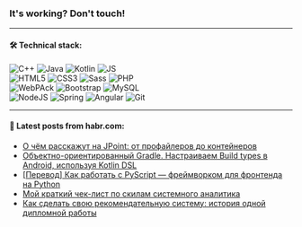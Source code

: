 ### It's working? Don't touch!

---

#### 🛠️ Technical stack:

![C++](https://img.shields.io/badge/C++-informational?logo=c%2B%2B&style=flat&logoColor=white&color=9C033A)
![Java](https://img.shields.io/badge/Java-informational?logo=java&style=flat&logoColor=white&color=007396)
![Kotlin](https://img.shields.io/badge/Kotlin-informational?logo=Kotlin&style=flat&logoColor=white&color=0095D5)
![JS](https://img.shields.io/badge/JS-informational?logo=javaScript&style=flat&logoColor=black&color=F7Df1E) <br>
![HTML5](https://img.shields.io/badge/HTML5-informational?logo=html5&style=flat&logoColor=white&color=E34F26)
![CSS3](https://img.shields.io/badge/CSS3-informational?logo=css3&style=flat&logoColor=white&color=157286)
![Sass](https://img.shields.io/badge/Saas-informational?logo=sass&style=flat&logoColor=white&color=hotpink)
![PHP](https://img.shields.io/badge/PHP-informational?logo=php&style=flat&logoColor=white&color=777BB4) <br>
![WebPAck](https://img.shields.io/badge/WebPack-informational?logo=webPack&style=flat&logoColor=white&color=FF6F00)
![Bootstrap](https://img.shields.io/badge/Bootstrap-informational?logo=Bootstrap&style=flat&logoColor=white&color=7952B3)
![MySQL](https://img.shields.io/badge/MySQL-informational?logo=MySQL&style=flat&logoColor=white&color=00f) <br>
![NodeJS](https://img.shields.io/badge/NodeJS-informational?logo=node.js&style=flat&logoColor=white&color=43853D)
![Spring](https://img.shields.io/badge/Spring-informational?logo=Spring&style=flat&logoColor=white&color=0A9EDC)
![Angular](https://img.shields.io/badge/Vue-informational?logo=vue.js&style=flat&logoColor=white&color=red)
![Git](https://img.shields.io/badge/Git-informational?logo=git&style=flat&logoColor=white&color=darkorange)

___

#### 💬 Latest posts from habr.com:

<!-- BLOG-POST-LIST:START -->
- [О чём расскажут на JPoint: от профайлеров до контейнеров](https://habr.com/ru/post/669070/?utm_source=habrahabr&utm_medium=rss&utm_campaign=669070)
- [Объектно-ориентированный Gradle. Настраиваем Build types в Android, используя Kotlin DSL](https://habr.com/ru/post/669878/?utm_source=habrahabr&utm_medium=rss&utm_campaign=669878)
- [[Перевод] Как работать с PyScript — фреймворком для фронтенда на Python](https://habr.com/ru/post/669814/?utm_source=habrahabr&utm_medium=rss&utm_campaign=669814)
- [Мой краткий чек-лист по скилам системного аналитика](https://habr.com/ru/post/669842/?utm_source=habrahabr&utm_medium=rss&utm_campaign=669842)
- [Как сделать свою рекомендательную систему: история одной дипломной работы](https://habr.com/ru/post/669780/?utm_source=habrahabr&utm_medium=rss&utm_campaign=669780)
<!-- BLOG-POST-LIST:END -->
